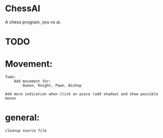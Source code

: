 # ChessAI

A chess program, you vs ai.

# TODO
# Movement:
    Todo:
        Add movement for:
            Queen, Knight, Pawn, Bishop
            
    Add more indication when click on piece (add shadow) and show possible moves
        

# general:
    cleanup source file
